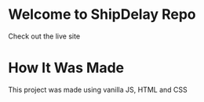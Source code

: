# Welcome to ShipDelay Repo

Check out the live site

######

# How It Was Made
This project was made using vanilla JS, HTML and CSS

